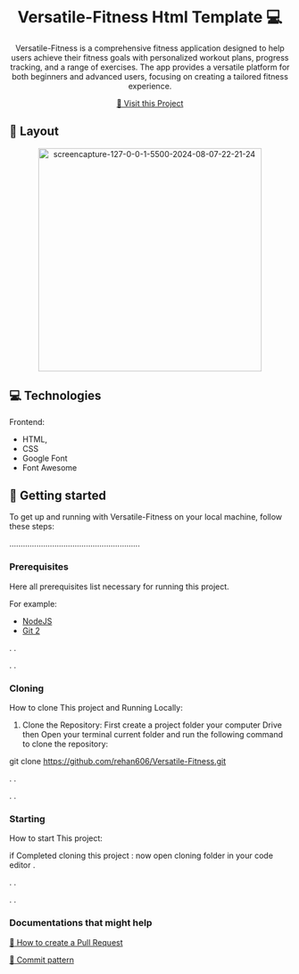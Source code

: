                   
 
<h1 align="center" style="font-weight: bold;">Versatile-Fitness Html Template 💻</h1>


<p align="center">Versatile-Fitness is a comprehensive fitness application designed to help users achieve their fitness goals with personalized workout plans, progress tracking, and a range of exercises. The app provides a versatile platform for both beginners and advanced users, focusing on creating a tailored fitness experience. </p>


<p align="center">
<a href="https://rehan606.github.io/Versatile-Fitness/">📱 Visit this Project</a>
</p>
 
<h2 id="layout">🎨 Layout</h2>

<p align="center">

<img src="https://i.ibb.co/Th9wBfY/screencapture-127-0-0-1-5500-2024-08-07-22-21-24.png" alt="screencapture-127-0-0-1-5500-2024-08-07-22-21-24" border="0" width="400px">

</p>
 
<h2 id="technologies">💻 Technologies</h2>

Frontend: 
- HTML, 
- CSS
- Google Font
- Font Awesome 
 
<h2 id="started">🚀 Getting started</h2>

To get up and running with Versatile-Fitness on your local machine, follow these steps:

..........................................................
 
<h3>Prerequisites</h3>

Here all prerequisites  list necessary for running this project. 

For example:

- [NodeJS](https://nodejs.org/en/download/prebuilt-installer)
- [Git 2](https://git-scm.com/)

.
.

.
.
 
<h3>Cloning</h3>

How to clone This project and Running Locally:

1. Clone the Repository:
    First create a project folder your computer Drive 
    then
    Open your terminal current folder and run the 
    following command to clone the repository:

git clone https://github.com/rehan606/Versatile-Fitness.git


.
.

.
.

 
<h3>Starting</h3>

How to start This project:

if Completed cloning this project :
    now open cloning folder in your code editor .

.
.

.
.

 
<h3>Documentations that might help</h3>

[📝 How to create a Pull Request](https://www.atlassian.com/br/git/tutorials/making-a-pull-request)

[💾 Commit pattern](https://gist.github.com/joshbuchea/6f47e86d2510bce28f8e7f42ae84c716)

